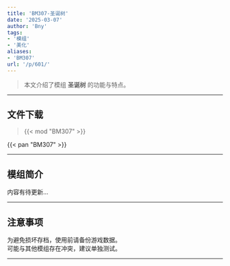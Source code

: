 ```yaml
---
title: 'BM307-圣诞树'
date: '2025-03-07'
author: 'Bny'
tags:
- '模组'
- '美化'
aliases:
- 'BM307'
url: '/p/601/'
---
```


> 本文介绍了模组 **圣诞树** 的功能与特点。

---

## 文件下载  

> {{< mod "BM307" >}}  

{{< pan "BM307" >}}  

---

## 模组简介

>  
内容有待更新...  

---

## 注意事项

>  
为避免损坏存档，使用前请备份游戏数据。  
可能与其他模组存在冲突，建议单独测试。  

---

